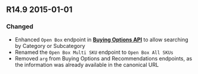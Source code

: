 ## R14.9 2015-01-01
### Changed
- Enhanced `Open Box` endpoint in **[Buying Options API](https://bestbuyapis.github.io/api-documentation/#product-subset-downloads)** to allow searching by Category or Subcategory
- Renamed the `Open Box Multi SKU` endpoint to `Open Box All SKUs`
- Removed `arg` from Buying Options and Recommendations endpoints, as the information was already available in the canonical URL
